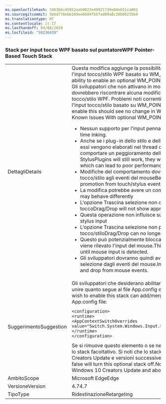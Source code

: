 ```yaml
---
ms.openlocfilehash: 3463b6c45952aab0023e40921739e84eb51ca001
ms.sourcegitcommit: 5b6d778ebb269ee6684fb57ad69a8c28b06235b9
ms.translationtype: HT
ms.contentlocale: it-IT
ms.lasthandoff: 04/08/2019
ms.locfileid: "59236439"
---
```

### <a name="wpf-pointer-based-touch-stack"></a><span data-ttu-id="fde1d-101">Stack per input tocco WPF basato sul puntatore</span><span class="sxs-lookup"><span data-stu-id="fde1d-101">WPF Pointer-Based Touch Stack</span></span>

|   |   |
|---|---|
|<span data-ttu-id="fde1d-102">Dettagli</span><span class="sxs-lookup"><span data-stu-id="fde1d-102">Details</span></span>|<span data-ttu-id="fde1d-103">Questa modifica aggiunge la possibilità di attivare uno stack facoltativo per l'input tocco/stilo WPF basato su WM_POINTER.</span><span class="sxs-lookup"><span data-stu-id="fde1d-103">This change adds the ability to enable an optional WM_POINTER based WPF touch/stylus stack.</span></span>  <span data-ttu-id="fde1d-104">Gli sviluppatori che non attivano in modo esplicito questo supporto non dovrebbero riscontrare alcuna modifica nel comportamento dell'input tocco/stilo WPF. Problemi noti correnti relativi allo stack facoltativo per l'input tocco/stilo basato su WM_POINTER:</span><span class="sxs-lookup"><span data-stu-id="fde1d-104">Developers that do not explicitly enable this should see no change in WPF touch/stylus behavior.Current Known Issues With optional WM_POINTER based touch/stylus stack:</span></span><ul><li><span data-ttu-id="fde1d-105">Nessun supporto per l'input penna in tempo reale.</span><span class="sxs-lookup"><span data-stu-id="fde1d-105">No support for real-time inking.</span></span></li><li><span data-ttu-id="fde1d-106">Anche se i plug-in dello stilo e dell'input penna continuano a funzionare, essi vengono elaborati nel thread dell'interfaccia utente, il che può comportare un peggioramento delle prestazioni.</span><span class="sxs-lookup"><span data-stu-id="fde1d-106">While inking and StylusPlugins will still work, they will be processed on the UI Thread which can lead to poor performance.</span></span></li><li><span data-ttu-id="fde1d-107">Modifiche del comportamento dovute alla promozione da eventi di tocco/stilo agli eventi del mouse</span><span class="sxs-lookup"><span data-stu-id="fde1d-107">Behavioral changes due to changes in promotion from touch/stylus events to mouse events</span></span></li><li><span data-ttu-id="fde1d-108">La modifica potrebbe avere un comportamento diverso</span><span class="sxs-lookup"><span data-stu-id="fde1d-108">Manipulation may behave differently</span></span></li><li><span data-ttu-id="fde1d-109">L'opzione Trascina selezione non dà la risposta appropriata per l'input tocco</span><span class="sxs-lookup"><span data-stu-id="fde1d-109">Drag/Drop will not show appropriate feedback for touch input</span></span></li><li><span data-ttu-id="fde1d-110">Questa operazione non influisce sull'input dello stilo</span><span class="sxs-lookup"><span data-stu-id="fde1d-110">This does not affect stylus input</span></span></li><li><span data-ttu-id="fde1d-111">L'opzione Trascina selezione non può essere avviata per gli eventi di tocco/stilo</span><span class="sxs-lookup"><span data-stu-id="fde1d-111">Drag/Drop can no longer be initiated on touch/stylus events</span></span></li><li><span data-ttu-id="fde1d-112">Questo può potenzialmente bloccare l'applicazione fino a quando non viene rilevato l'input del mouse.</span><span class="sxs-lookup"><span data-stu-id="fde1d-112">This can potentially hang the application until mouse input is detected.</span></span></li><li><span data-ttu-id="fde1d-113">Gli sviluppatori dovranno quindi avviare l'opzione di trascinamento della selezione dagli eventi del mouse.</span><span class="sxs-lookup"><span data-stu-id="fde1d-113">Instead, developers should initiate drag and drop from mouse events.</span></span></li></ul>|
|<span data-ttu-id="fde1d-114">Suggerimento</span><span class="sxs-lookup"><span data-stu-id="fde1d-114">Suggestion</span></span>|<span data-ttu-id="fde1d-115">Gli sviluppatori che desiderano abilitare questo stack possono aggiungere o unire quanto segue al file App.config dell'applicazione:</span><span class="sxs-lookup"><span data-stu-id="fde1d-115">Developers who wish to enable this stack can add/merge the following to their application's App.config file:</span></span><pre><code class="lang-xml">&lt;configuration&gt;&#13;&#10;&lt;runtime&gt;&#13;&#10;&lt;AppContextSwitchOverrides value=&quot;Switch.System.Windows.Input.Stylus.EnablePointerSupport=true&quot;/&gt;&#13;&#10;&lt;/runtime&gt;&#13;&#10;&lt;/configuration&gt;&#13;&#10;</code></pre><span data-ttu-id="fde1d-116">Se si rimuove questo elemento o se ne imposta il valore su False si disattiva lo stack facoltativo. Si noti che lo stack è disponibile solo in Windows 10 Creators Update e versioni successive.</span><span class="sxs-lookup"><span data-stu-id="fde1d-116">Removing this or setting the value to false will turn this optional stack off.Note that this stack is available only on Windows 10 Creators Update and above.</span></span>|
|<span data-ttu-id="fde1d-117">Ambito</span><span class="sxs-lookup"><span data-stu-id="fde1d-117">Scope</span></span>|<span data-ttu-id="fde1d-118">Microsoft Edge</span><span class="sxs-lookup"><span data-stu-id="fde1d-118">Edge</span></span>|
|<span data-ttu-id="fde1d-119">Versione</span><span class="sxs-lookup"><span data-stu-id="fde1d-119">Version</span></span>|<span data-ttu-id="fde1d-120">4.7</span><span class="sxs-lookup"><span data-stu-id="fde1d-120">4.7</span></span>|
|<span data-ttu-id="fde1d-121">Tipo</span><span class="sxs-lookup"><span data-stu-id="fde1d-121">Type</span></span>|<span data-ttu-id="fde1d-122">Ridestinazione</span><span class="sxs-lookup"><span data-stu-id="fde1d-122">Retargeting</span></span>|
